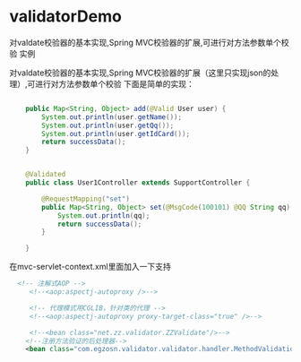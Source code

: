 # validatorDemo
对valdate校验器的基本实现,Spring MVC校验器的扩展,可进行对方法参数单个校验 实例

对valdate校验器的基本实现,Spring MVC校验器的扩展（这里只实现json的处理）,可进行对方法参数单个校验 下面是简单的实现：

```java

    public Map<String, Object> add(@Valid User user) {
        System.out.println(user.getName());
        System.out.println(user.getQq());
        System.out.println(user.getIdCard());
        return successData();
    }


    @Validated
    public class User1Controller extends SupportController {

        @RequestMapping("set")
        public Map<String, Object> set(@MsgCode(100101) @QQ String qq) {
            System.out.println(qq);
            return successData();
        }

    }


```




在mvc-servlet-context.xml里面加入一下支持
```xml
  <!-- 注解式AOP -->
     <!--<aop:aspectj-autoproxy />-->

     <!-- 代理模式用CGLIB，针对类的代理 -->
     <!--<aop:aspectj-autoproxy proxy-target-class="true" />-->

     <!--<bean class="net.zz.validator.ZZValidate"/>-->
    <!--注册方法验证的后处理器-->
    <bean class="com.egzosn.validator.validator.handler.MethodValidationPostProcessor"/>

```
